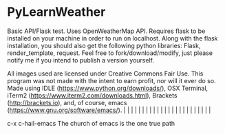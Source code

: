 # PyLearnWeather
Basic API/Flask test. Uses OpenWeatherMap API. Requires flask to be installed on your machine in order to run on localhost. Along with the flask installation, you should also get the following python libraries: Flask, render_template, request. Feel free to fork/download/modify, just please notify me if you intend to publish a version yourself.

All images used are licensed under Creative Commons Fair Use. This program was not made with the intent to earn profit, nor will it ever do so.
Made using IDLE (https://www.python.org/downloads/), OSX Terminal, iTerm2 (https://www.iterm2.com/downloads.html), Brackets (http://brackets.io), and, of course, emacs (https://www.gnu.org/software/emacs/).
|
|
|
|
|
|
|
|
|
|
|
|
|
|
|
|
|
|
|
|
|
|
|
|

c-x c-hail-emacs
The church of emacs is the one true path
